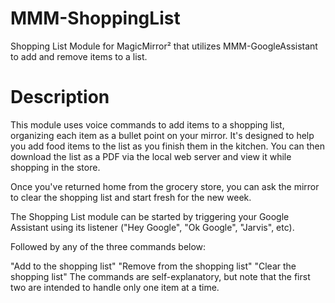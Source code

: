 # MMM-ShoppingList
Shopping List Module for MagicMirror² that utilizes MMM-GoogleAssistant to add and remove items to a list. 

# Description
This module uses voice commands to add items to a shopping list, organizing each item as a bullet point on your mirror. It's designed to help you add food items to the list as you finish them in the kitchen. You can then download the list as a PDF via the local web server and view it while shopping in the store.

Once you've returned home from the grocery store, you can ask the mirror to clear the shopping list and start fresh for the new week. 

The Shopping List module can be started by triggering your Google Assistant using its listener ("Hey Google", "Ok Google", "Jarvis", etc).

Followed by any of the three commands below:

"Add <item> to the shopping list"
"Remove <item> from the shopping list"
"Clear the shopping list"
The commands are self-explanatory, but note that the first two are intended to handle only one item at a time.
